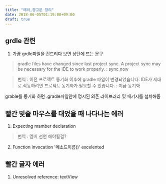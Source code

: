 ```yaml
---
title: "에러,경고문 정리"
date: 2018-06-05T01:19:00+09:00
draft: true
---
```

## grdle 관련

1. 가끔 grdle파일을 건드리다 보면 상단에 뜨는 문구 

> gradle files have changed since last project sync. A project sync may be necessary for the IDE to work properly. : sync now

> 번역 : 이전 프로젝트 동기화 이후에 gradle 파일이 변경되었습니다. IDE가 제대로 작동하려면 프로젝트 동기화가 필요할 수 있습니다. : 지금 동기화

grable를 동기화 하면 .gradle파일안에 명시된 의존 라이브러리 및 패키지를 설치해줌

## 빨간 및줄 마우스를 대었을 때 나다나는 에러 

1. Expecting mamber declaration

> 번역 : 멤버 선언 해야될걸? 

2. Function invocation '메소드이름()' excelented

## 빨간 글자 에러

1. Unresolved reference: textView